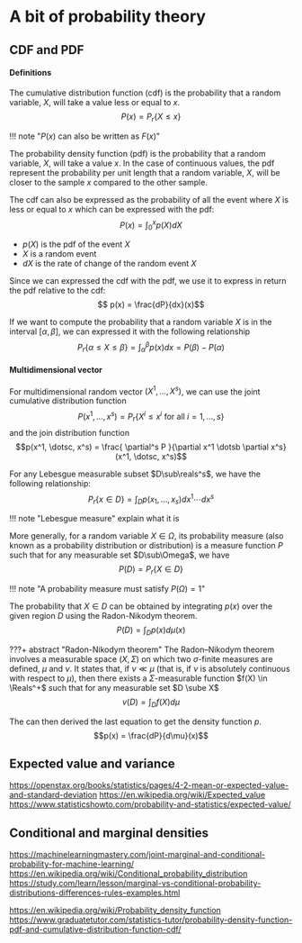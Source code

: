 # A bit of probability theory

## CDF and PDF

#### Definitions

The cumulative distribution function (cdf) is the probability that a random variable, $X$, will take a value less or equal to $x$.
$$
P(x) = P_r \{ X \le x \}
$$

!!! note "$P(x)$ can also be written as $F(x)$"

The probability density function (pdf) is the probability that a random variable, $X$, will take a value $x$. In the case of continuous values, the pdf represent the probability per unit length that a random variable, $X$, will be closer to the sample $x$ compared to the other sample.

The cdf can also be expressed as the probability of all the event where $X$ is less or equal to $x$ which can be expressed with the pdf:
$$P(x) = \int_0^x p(X)dX$$
- $p(X)$ is the pdf of the event $X$
- $X$ is a random event
- $dX$ is the rate of change of the random event $X$

Since we can expressed the cdf with the pdf, we use it to express in return the pdf relative to the cdf:
$$ p(x) = \frac{dP}{dx}(x)$$

If we want to compute the probability that a random variable $X$ is in the interval $[\alpha, \beta]$, we can expressed it with the following relationship
$$P_r \{\alpha \le X \le \beta \} = \int_\alpha^\beta p(x)dx = P(\beta) - P(\alpha)$$

#### Multidimensional vector

For multidimensional random vector $(X^1, \dotsc, X^s)$, we can use the joint cumulative distribution function
$$P(x^1, \dotsc, x^s) = P_r \{ X^i \le x^i \text{ for all } i = 1, \dotsc, s \}$$
and the join distribution function
$$p(x^1, \dotsc, x^s) = \frac{ \partial^s P }{\partial x^1 \dotsb \partial x^s}(x^1, \dotsc, x^s)$$

For any Lebesgue measurable subset $D\sub\reals^s$, we have the following relationship:
$$P_r \{ x \in D \} = \int_D p(x_1, \dotsc, x_s) dx^1 \dotsb dx^s$$

!!! note "Lebesgue measure"
    explain what it is

More generally, for a random variable $X \in \Omega$, its probability measure (also known as a probability distribution or distribution) is a measure function $P$ such that for any measurable set $D\sub\Omega$, we have
$$P(D) = P_r \{ X \in D \}$$

!!! note "A probability measure must satisfy $P(\Omega) = 1$"

The probability that $X \in D$ can be obtained by integrating $p(x)$ over the given region $D$ using the Radon-Nikodym theorem.
$$P(D) = \int_D p(x) d\mu(x)$$

???+ abstract "Radon-Nikodym theorem"
    The Radon–Nikodym theorem involves a measurable space $(X, \Sigma)$ on which two $\sigma$-finite measures are defined, $\mu$ and $\nu$. It states that, if $\nu \ll \mu$ (that is, if $\nu$ is absolutely continuous with respect to $\mu$), then there exists a $\Sigma$-measurable function $f(X) \in \Reals^+$ such that for any measurable set $D \sube X$
    $$v(D) = \int_D f(X) d\mu$$

The can then derived the last equation to get the density function $p$.
$$p(x) = \frac{dP}{d\mu}(x)$$


## Expected value and variance

https://openstax.org/books/statistics/pages/4-2-mean-or-expected-value-and-standard-deviation
https://en.wikipedia.org/wiki/Expected_value
https://www.statisticshowto.com/probability-and-statistics/expected-value/

## Conditional and marginal densities

https://machinelearningmastery.com/joint-marginal-and-conditional-probability-for-machine-learning/
https://en.wikipedia.org/wiki/Conditional_probability_distribution
https://study.com/learn/lesson/marginal-vs-conditional-probability-distributions-differences-rules-examples.html






https://en.wikipedia.org/wiki/Probability_density_function
https://www.graduatetutor.com/statistics-tutor/probability-density-function-pdf-and-cumulative-distribution-function-cdf/

